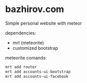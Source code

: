bazhirov.com
============

Simple personal website with meteor

dependencies: 

- mrt (meteorite)
- customized bootstrap


meteorite comands:

```bash
mrt add router
mrt add accounts-ui-bootstrap
mrt add accounts-ui-facebook
```
